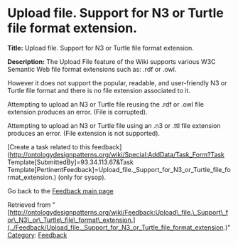 #  Upload file. Support for N3 or Turtle file format extension.


__Title:__ Upload file. Support for N3 or Turtle file format extension.


__Description:__ The Upload File feature of the Wiki supports various W3C Semantic Web file format extensions such as: .rdf or .owl.


However it does not support the popular, readable, and user-friendly N3 or Turtle file format and there is no file extension associated to it. 


Attempting to upload an N3 or Turtle file reusing the .rdf or .owl file extension produces an error. (File is corrupted).


Attempting to upload an N3 or Turtle file using an .n3 or .ttl file extension produces an error. (File extension is not supported). 


  




[Create a task related to this feedback](http://ontologydesignpatterns.org/wiki/Special:AddData/Task_Form?Task Template[SubmittedBy]=93.34.113.67&Task Template[PertinentFeedback]=Upload_file._Support_for_N3_or_Turtle_file_format_extension.) (only for sysop).


  



Go back to the  [Feedback main page](../Feedback/Main "Feedback:Main")





Retrieved from "[http://ontologydesignpatterns.org/wiki/Feedback:Upload\_file.\_Support\_for\_N3\_or\_Turtle\_file\_format\_extension.](../Feedback/Upload_file._Support_for_N3_or_Turtle_file_format_extension.)"
 [Category](http://ontologydesignpatterns.org/wiki/Special:Categories "Special:Categories"): [Feedback](../Category/Feedback "Category:Feedback")